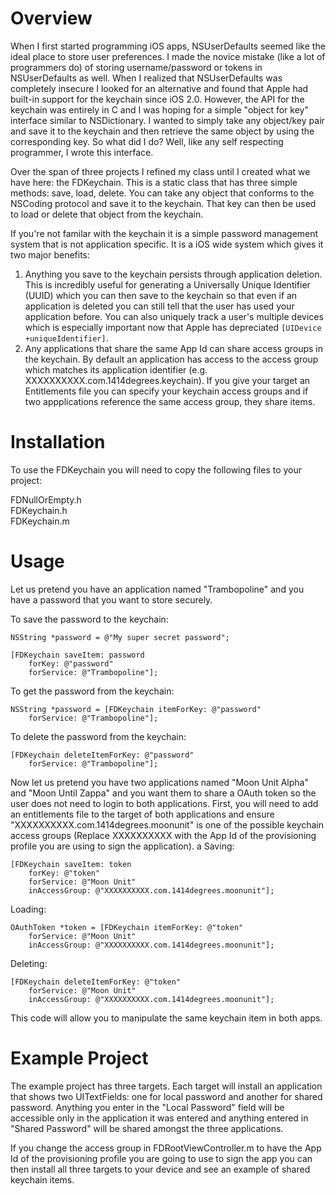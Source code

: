 Overview
========
When I first started programming iOS apps, NSUserDefaults seemed like the ideal place to store user preferences. I made the novice mistake (like a lot of programmers do) of storing username/password or tokens in NSUserDefaults as well. When I realized that NSUserDefaults was completely insecure I looked for an alternative and found that Apple had built-in support for the keychain since iOS 2.0. However, the API for the keychain was entirely in C and I was hoping for a simple "object for key" interface similar to NSDictionary. I wanted to simply take any object/key pair and save it to the keychain and then retrieve the same object by using the corresponding key. So what did I do? Well, like any self respecting programmer, I wrote this interface.

Over the span of three projects I refined my class until I created what we have here: the FDKeychain. This is a static class that has three simple methods: save, load, delete. You can take any object that conforms to the NSCoding protocol and save it to the keychain. That key can then be used to load or delete that object from the keychain.

If you're not familar with the keychain it is a simple password management system that is not application specific. It is a iOS wide system which gives it two major benefits:

1. Anything you save to the keychain persists through application deletion. This is incredibly useful for generating a Universally Unique Identifier (UUID) which you can then save to the keychain so that even if an application is deleted you can still tell that the user has used your application before. You can also uniquely track a user's multiple devices which is especially important now that Apple has depreciated `[UIDevice +uniqueIdentifier]`.
2. Any applications that share the same App Id can share access groups in the keychain. By default an application has access to the access group which matches its application identifier (e.g. XXXXXXXXXX.com.1414degrees.keychain). If you give your target an Entitlements file you can specify your keychain access groups and if two appplications reference the same access group, they share items.

Installation
============
To use the FDKeychain you will need to copy the following files to your project:

FDNullOrEmpty.h  
FDKeychain.h  
FDKeychain.m  

Usage
=====
Let us pretend you have an application named "Trambopoline" and you have a password that you want to store securely.

To save the password to the keychain:  

	NSString *password = @"My super secret password";	

	[FDKeychain saveItem: password  
		forKey: @"password"  
		forService: @"Trambopoline"];

To get the password from the keychain:  

	NSString *password = [FDKeychain itemForKey: @"password"  
		forService: @"Trambopoline"];

To delete the password from the keychain:  

	[FDKeychain deleteItemForKey: @"password" 
		forService: @"Trambopoline"];

Now let us pretend you have two applications named "Moon Unit Alpha" and "Moon Until Zappa" and you want them to share a OAuth token so the user does not need to login to both applications. First, you will need to add an entitlements file to the target of both applications and ensure "XXXXXXXXXX.com.1414degrees.moonunit" is one of the possible keychain access groups (Replace XXXXXXXXXX with the App Id of the provisioning profile you are using to sign the application).
a
Saving:  

	[FDKeychain saveItem: token 
		forKey: @"token" 
		forService: @"Moon Unit" 
		inAccessGroup: @"XXXXXXXXXX.com.1414degrees.moonunit"];

Loading:  

	OAuthToken *token = [FDKeychain itemForKey: @"token" 
		forService: @"Moon Unit" 
		inAccessGroup: @"XXXXXXXXXX.com.1414degrees.moonunit"];

Deleting:  

	[FDKeychain deleteItemForKey: @"token" 
		forService: @"Moon Unit" 
		inAccessGroup: @"XXXXXXXXXX.com.1414degrees.moonunit"];

This code will allow you to manipulate the same keychain item in both apps.

Example Project
==============
The example project has three targets. Each target will install an application that shows two UITextFields: one for local password and another for shared password. Anything you enter in the "Local Password" field will be accessible only in the application it was entered and anything entered in "Shared Password" will be shared amongst the three applications.

If you change the access group in FDRootViewController.m to have the App Id of the provisioning profile you are going to use to sign the app you can then install all three targets to your device and see an example of shared keychain items.
